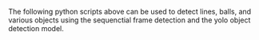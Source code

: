 
The following python scripts above can be used to detect lines, balls, and various objects using the sequenctial frame detection and the yolo object detection model.
